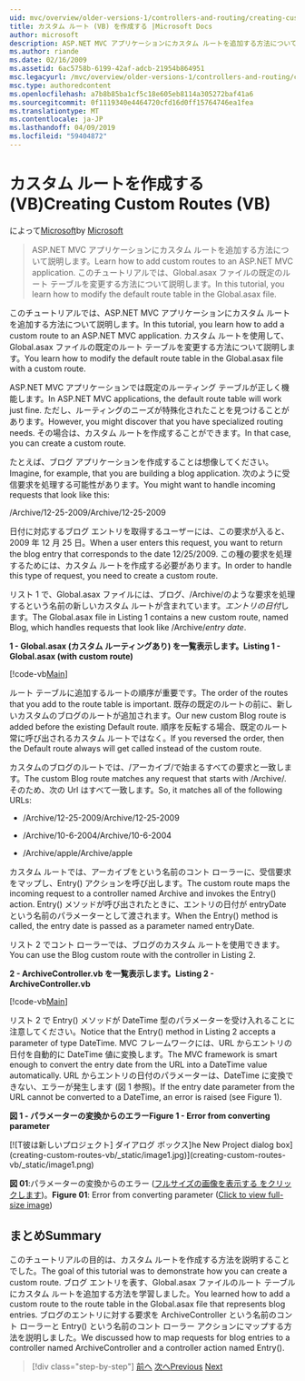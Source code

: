 ```yaml
---
uid: mvc/overview/older-versions-1/controllers-and-routing/creating-custom-routes-vb
title: カスタム ルート (VB) を作成する |Microsoft Docs
author: microsoft
description: ASP.NET MVC アプリケーションにカスタム ルートを追加する方法について説明します。 このチュートリアルでは、Global.asax ファイルの既定のルート テーブルを変更する方法について説明します。
ms.author: riande
ms.date: 02/16/2009
ms.assetid: 6ac5758b-6199-42af-adcb-21954b864951
msc.legacyurl: /mvc/overview/older-versions-1/controllers-and-routing/creating-custom-routes-vb
msc.type: authoredcontent
ms.openlocfilehash: a7b8b85ba1cf5c18e605eb8114a305272baf41a6
ms.sourcegitcommit: 0f1119340e4464720cfd16d0ff15764746ea1fea
ms.translationtype: MT
ms.contentlocale: ja-JP
ms.lasthandoff: 04/09/2019
ms.locfileid: "59404872"
---
```

# <a name="creating-custom-routes-vb"></a><span data-ttu-id="4317a-104">カスタム ルートを作成する (VB)</span><span class="sxs-lookup"><span data-stu-id="4317a-104">Creating Custom Routes (VB)</span></span>

<span data-ttu-id="4317a-105">によって[Microsoft](https://github.com/microsoft)</span><span class="sxs-lookup"><span data-stu-id="4317a-105">by [Microsoft](https://github.com/microsoft)</span></span>

> <span data-ttu-id="4317a-106">ASP.NET MVC アプリケーションにカスタム ルートを追加する方法について説明します。</span><span class="sxs-lookup"><span data-stu-id="4317a-106">Learn how to add custom routes to an ASP.NET MVC application.</span></span> <span data-ttu-id="4317a-107">このチュートリアルでは、Global.asax ファイルの既定のルート テーブルを変更する方法について説明します。</span><span class="sxs-lookup"><span data-stu-id="4317a-107">In this tutorial, you learn how to modify the default route table in the Global.asax file.</span></span>


<span data-ttu-id="4317a-108">このチュートリアルでは、ASP.NET MVC アプリケーションにカスタム ルートを追加する方法について説明します。</span><span class="sxs-lookup"><span data-stu-id="4317a-108">In this tutorial, you learn how to add a custom route to an ASP.NET MVC application.</span></span> <span data-ttu-id="4317a-109">カスタム ルートを使用して、Global.asax ファイルの既定のルート テーブルを変更する方法について説明します。</span><span class="sxs-lookup"><span data-stu-id="4317a-109">You learn how to modify the default route table in the Global.asax file with a custom route.</span></span>

<span data-ttu-id="4317a-110">ASP.NET MVC アプリケーションでは既定のルーティング テーブルが正しく機能します。</span><span class="sxs-lookup"><span data-stu-id="4317a-110">In ASP.NET MVC applications, the default route table will work just fine.</span></span> <span data-ttu-id="4317a-111">ただし、ルーティングのニーズが特殊化されたことを見つけることがあります。</span><span class="sxs-lookup"><span data-stu-id="4317a-111">However, you might discover that you have specialized routing needs.</span></span> <span data-ttu-id="4317a-112">その場合は、カスタム ルートを作成することができます。</span><span class="sxs-lookup"><span data-stu-id="4317a-112">In that case, you can create a custom route.</span></span>

<span data-ttu-id="4317a-113">たとえば、ブログ アプリケーションを作成することは想像してください。</span><span class="sxs-lookup"><span data-stu-id="4317a-113">Imagine, for example, that you are building a blog application.</span></span> <span data-ttu-id="4317a-114">次のように受信要求を処理する可能性があります。</span><span class="sxs-lookup"><span data-stu-id="4317a-114">You might want to handle incoming requests that look like this:</span></span>

<span data-ttu-id="4317a-115">/Archive/12-25-2009</span><span class="sxs-lookup"><span data-stu-id="4317a-115">/Archive/12-25-2009</span></span>

<span data-ttu-id="4317a-116">日付に対応するブログ エントリを取得するユーザーには、この要求が入ると、2009 年 12 月 25 日。</span><span class="sxs-lookup"><span data-stu-id="4317a-116">When a user enters this request, you want to return the blog entry that corresponds to the date 12/25/2009.</span></span> <span data-ttu-id="4317a-117">この種の要求を処理するためには、カスタム ルートを作成する必要があります。</span><span class="sxs-lookup"><span data-stu-id="4317a-117">In order to handle this type of request, you need to create a custom route.</span></span>

<span data-ttu-id="4317a-118">リスト 1 で、Global.asax ファイルには、ブログ、/Archive/のような要求を処理するという名前の新しいカスタム ルートが含まれています。*エントリの日付*します。</span><span class="sxs-lookup"><span data-stu-id="4317a-118">The Global.asax file in Listing 1 contains a new custom route, named Blog, which handles requests that look like /Archive/*entry date*.</span></span>

**<span data-ttu-id="4317a-119">1 - Global.asax (カスタム ルーティングあり) を一覧表示します。</span><span class="sxs-lookup"><span data-stu-id="4317a-119">Listing 1 - Global.asax (with custom route)</span></span>**

[!code-vb[Main](creating-custom-routes-vb/samples/sample1.vb)]

<span data-ttu-id="4317a-120">ルート テーブルに追加するルートの順序が重要です。</span><span class="sxs-lookup"><span data-stu-id="4317a-120">The order of the routes that you add to the route table is important.</span></span> <span data-ttu-id="4317a-121">既存の既定のルートの前に、新しいカスタムのブログのルートが追加されます。</span><span class="sxs-lookup"><span data-stu-id="4317a-121">Our new custom Blog route is added before the existing Default route.</span></span> <span data-ttu-id="4317a-122">順序を反転する場合、既定のルート常に呼び出されるカスタム ルートではなく。</span><span class="sxs-lookup"><span data-stu-id="4317a-122">If you reversed the order, then the Default route always will get called instead of the custom route.</span></span>

<span data-ttu-id="4317a-123">カスタムのブログのルートでは、/アーカイブ/で始まるすべての要求と一致します。</span><span class="sxs-lookup"><span data-stu-id="4317a-123">The custom Blog route matches any request that starts with /Archive/.</span></span> <span data-ttu-id="4317a-124">そのため、次の Url はすべて一致します。</span><span class="sxs-lookup"><span data-stu-id="4317a-124">So, it matches all of the following URLs:</span></span>

- <span data-ttu-id="4317a-125">/Archive/12-25-2009</span><span class="sxs-lookup"><span data-stu-id="4317a-125">/Archive/12-25-2009</span></span>

- <span data-ttu-id="4317a-126">/Archive/10-6-2004</span><span class="sxs-lookup"><span data-stu-id="4317a-126">/Archive/10-6-2004</span></span>

- <span data-ttu-id="4317a-127">/Archive/apple</span><span class="sxs-lookup"><span data-stu-id="4317a-127">/Archive/apple</span></span>

<span data-ttu-id="4317a-128">カスタム ルートでは、アーカイブをという名前のコント ローラーに、受信要求をマップし、Entry() アクションを呼び出します。</span><span class="sxs-lookup"><span data-stu-id="4317a-128">The custom route maps the incoming request to a controller named Archive and invokes the Entry() action.</span></span> <span data-ttu-id="4317a-129">Entry() メソッドが呼び出されたときに、エントリの日付が entryDate という名前のパラメーターとして渡されます。</span><span class="sxs-lookup"><span data-stu-id="4317a-129">When the Entry() method is called, the entry date is passed as a parameter named entryDate.</span></span>

<span data-ttu-id="4317a-130">リスト 2 でコント ローラーでは、ブログのカスタム ルートを使用できます。</span><span class="sxs-lookup"><span data-stu-id="4317a-130">You can use the Blog custom route with the controller in Listing 2.</span></span>

**<span data-ttu-id="4317a-131">2 - ArchiveController.vb を一覧表示します。</span><span class="sxs-lookup"><span data-stu-id="4317a-131">Listing 2 - ArchiveController.vb</span></span>**

[!code-vb[Main](creating-custom-routes-vb/samples/sample2.vb)]

<span data-ttu-id="4317a-132">リスト 2 で Entry() メソッドが DateTime 型のパラメーターを受け入れることに注意してください。</span><span class="sxs-lookup"><span data-stu-id="4317a-132">Notice that the Entry() method in Listing 2 accepts a parameter of type DateTime.</span></span> <span data-ttu-id="4317a-133">MVC フレームワークには、URL からエントリの日付を自動的に DateTime 値に変換します。</span><span class="sxs-lookup"><span data-stu-id="4317a-133">The MVC framework is smart enough to convert the entry date from the URL into a DateTime value automatically.</span></span> <span data-ttu-id="4317a-134">URL からエントリの日付のパラメーターは、DateTime に変換できない、エラーが発生します (図 1 参照)。</span><span class="sxs-lookup"><span data-stu-id="4317a-134">If the entry date parameter from the URL cannot be converted to a DateTime, an error is raised (see Figure 1).</span></span>

**<span data-ttu-id="4317a-135">図 1 - パラメーターの変換からのエラー</span><span class="sxs-lookup"><span data-stu-id="4317a-135">Figure 1 - Error from converting parameter</span></span>**


[![T<span data-ttu-id="4317a-136">彼は新しいプロジェクト] ダイアログ ボックス]</span><span class="sxs-lookup"><span data-stu-id="4317a-136">he New Project dialog box]</span></span>(creating-custom-routes-vb/_static/image1.jpg)](creating-custom-routes-vb/_static/image1.png)

<span data-ttu-id="4317a-137">**図 01**:パラメーターの変換からのエラー ([フルサイズの画像を表示する をクリックします](creating-custom-routes-vb/_static/image2.png))。</span><span class="sxs-lookup"><span data-stu-id="4317a-137">**Figure 01**: Error from converting parameter ([Click to view full-size image](creating-custom-routes-vb/_static/image2.png))</span></span>


## <a name="summary"></a><span data-ttu-id="4317a-138">まとめ</span><span class="sxs-lookup"><span data-stu-id="4317a-138">Summary</span></span>

<span data-ttu-id="4317a-139">このチュートリアルの目的は、カスタム ルートを作成する方法を説明することでした。</span><span class="sxs-lookup"><span data-stu-id="4317a-139">The goal of this tutorial was to demonstrate how you can create a custom route.</span></span> <span data-ttu-id="4317a-140">ブログ エントリを表す、Global.asax ファイルのルート テーブルにカスタム ルートを追加する方法を学習しました。</span><span class="sxs-lookup"><span data-stu-id="4317a-140">You learned how to add a custom route to the route table in the Global.asax file that represents blog entries.</span></span> <span data-ttu-id="4317a-141">ブログのエントリに対する要求を ArchiveController という名前のコント ローラーと Entry() という名前のコント ローラー アクションにマップする方法を説明しました。</span><span class="sxs-lookup"><span data-stu-id="4317a-141">We discussed how to map requests for blog entries to a controller named ArchiveController and a controller action named Entry().</span></span>

> [!div class="step-by-step"]
> <span data-ttu-id="4317a-142">[前へ](asp-net-mvc-controller-overview-vb.md)
> [次へ](creating-a-route-constraint-vb.md)</span><span class="sxs-lookup"><span data-stu-id="4317a-142">[Previous](asp-net-mvc-controller-overview-vb.md)
[Next](creating-a-route-constraint-vb.md)</span></span>
